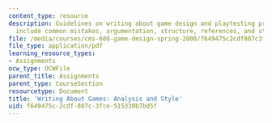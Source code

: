 ```yaml
---
content_type: resource
description: Guidelines on writing about game design and playtesting procedures. Topics
  include common mistakes, argumentation, structure, references, and style.
file: /media/courses/cms-608-game-design-spring-2008/f649475c2cdf807c3fce515330b7bd5f_games.pdf
file_type: application/pdf
learning_resource_types:
- Assignments
ocw_type: OCWFile
parent_title: Assignments
parent_type: CourseSection
resourcetype: Document
title: 'Writing About Games: Analysis and Style'
uid: f649475c-2cdf-807c-3fce-515330b7bd5f
---
```

